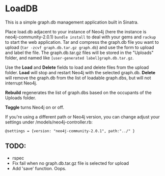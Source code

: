LoadDB
=====
This is a simple graph.db management application built in Sinatra. 

Place load.db adjacent to your instance of Neo4j (here the instance is neo4j-community-2.0.1) `bundle install` to deal with your gems and `rackup` to start the web application. 
Tar and compress the graph.db file you want to upload (`tar -zcvf graph.db.tar.gz graph.db`) and use the form to upload and label the file.
The graph.db.tar.gz files will be stored in the "Uploads" folder, and named like `[user-generated label]graph.db.tar.gz`. 

Use the **Load** and **Delete** fields to load and delete files from the upload folder. 
**Load** will stop and restart Neo4j with the selected graph.db.
**Delete** will remove the graph.db from the list of loadable graph.dbs, but will not interrupt Neo4j. 

**Rebuild** regenerates the list of graph.dbs based on the occupants of the Uploads folder. 

**Toggle** turns Neo4j on or off. 

If you're using a different path or Neo4j version, you can change adjust your settings under /models/neo4j-controller.rb:

`@settings = {version: "neo4j-community-2.0.1", path:"../" }`

TODO:
-----
 - rspec
 - Fix fail when no graph.db.tar.gz file is selected for upload
 - Add 'save' function. Oops. 
